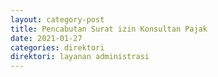 ```yaml
---
layout: category-post
title: Pencabutan Surat izin Konsultan Pajak
date: 2021-01-27
categories: direktori
direktori: layanan administrasi
---
```

